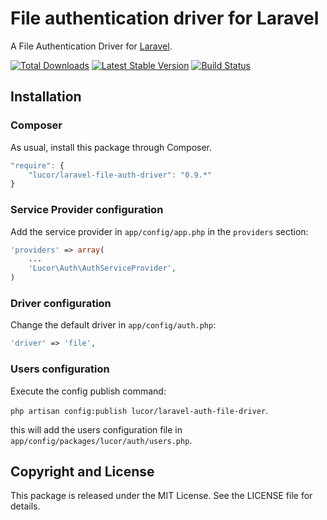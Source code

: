 # File authentication driver for Laravel

A File Authentication Driver for [Laravel](http://laravel.com).

[![Total Downloads](https://poser.pugx.org/lucor/laravel-auth-file-driver/downloads.png)](https://packagist.org/packages/lucor/laravel-auth-file-driver)
[![Latest Stable Version](https://poser.pugx.org/lucor/laravel-auth-file-driver/v/stable.png)](https://packagist.org/packages/lucor/laravel-auth-file-driver)
[![Build Status](https://travis-ci.org/lucor/laravel-auth-file-driver.png)](https://travis-ci.org/lucor/laravel-auth-file-driver)

## Installation

### Composer

As usual, install this package through Composer.

```js
"require": {
    "lucor/laravel-file-auth-driver": "0.9.*"
}
```

### Service Provider configuration
Add the service provider in `app/config/app.php` in the `providers` section:

```php
'providers' => array(
	...
    'Lucor\Auth\AuthServiceProvider',
)
```

### Driver configuration

Change the default driver in `app/config/auth.php`:

```php
'driver' => 'file',
```

### Users configuration
Execute the config publish command:

`php artisan config:publish lucor/laravel-auth-file-driver`.

this will add the users configuration file in `app/config/packages/lucor/auth/users.php`.

## Copyright and License
This package is released under the MIT License. See the LICENSE file for details.
